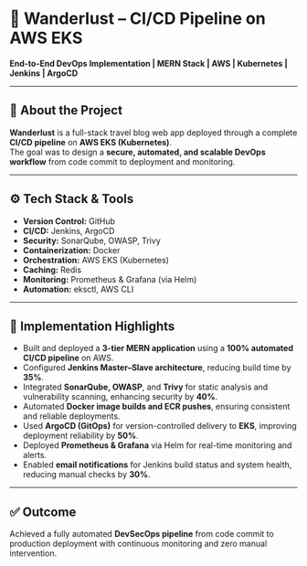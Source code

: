# 🚀 Wanderlust – CI/CD Pipeline on AWS EKS  
**End-to-End DevOps Implementation | MERN Stack | AWS | Kubernetes | Jenkins | ArgoCD**

---

## 📖 About the Project  
**Wanderlust** is a full-stack travel blog web app deployed through a complete **CI/CD pipeline** on **AWS EKS (Kubernetes)**.  
The goal was to design a **secure, automated, and scalable DevOps workflow** from code commit to deployment and monitoring.

---

## ⚙️ Tech Stack & Tools  
- **Version Control:** GitHub  
- **CI/CD:** Jenkins, ArgoCD  
- **Security:** SonarQube, OWASP, Trivy  
- **Containerization:** Docker  
- **Orchestration:** AWS EKS (Kubernetes)  
- **Caching:** Redis  
- **Monitoring:** Prometheus & Grafana (via Helm)  
- **Automation:** eksctl, AWS CLI  

---

## 🧩 Implementation Highlights  
- Built and deployed a **3-tier MERN application** using a **100% automated CI/CD pipeline** on AWS.  
- Configured **Jenkins Master–Slave architecture**, reducing build time by **35%**.  
- Integrated **SonarQube, OWASP**, and **Trivy** for static analysis and vulnerability scanning, enhancing security by **40%**.  
- Automated **Docker image builds and ECR pushes**, ensuring consistent and reliable deployments.  
- Used **ArgoCD (GitOps)** for version-controlled delivery to **EKS**, improving deployment reliability by **50%**.  
- Deployed **Prometheus & Grafana** via Helm for real-time monitoring and alerts.  
- Enabled **email notifications** for Jenkins build status and system health, reducing manual checks by **30%**.  

---

## ✅ Outcome  
Achieved a fully automated **DevSecOps pipeline** from code commit to production deployment with continuous monitoring and zero manual intervention.
